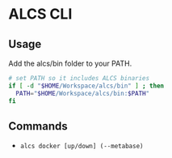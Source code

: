 # ALCS CLI

## Usage

Add the alcs/bin folder to your PATH.

```sh
# set PATH so it includes ALCS binaries
if [ -d "$HOME/Workspace/alcs/bin" ] ; then
  PATH="$HOME/Workspace/alcs/bin:$PATH"
fi

```


## Commands

* `alcs docker [up/down] (--metabase)`
